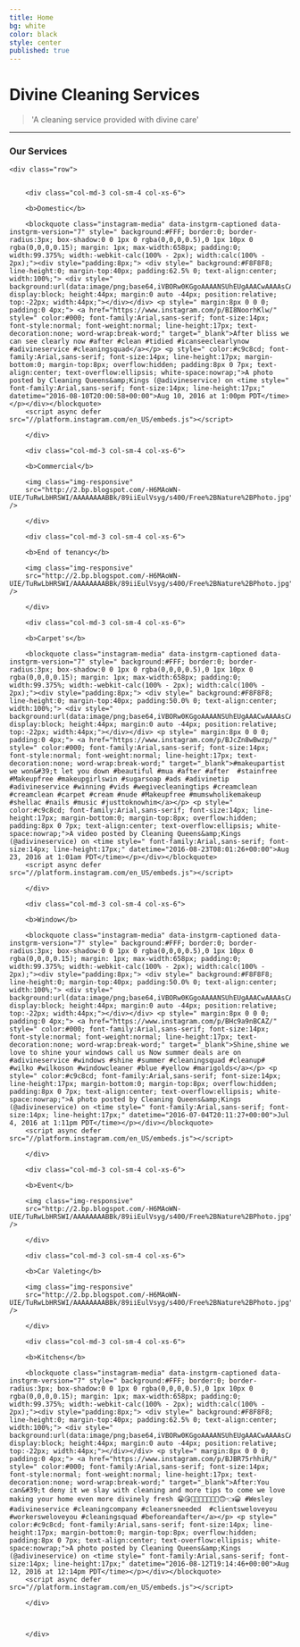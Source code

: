 ```yaml
---
title: Home
bg: white
color: black
style: center
published: true
---
```


# **Divine Cleaning Services**

<!---
![image-title-here](/img/h2.jpg){:class="img-responsive"}
-->

>'A cleaning service provided with divine care'

---

### Our Services

<div class="container">

	<div class="row">
		
		
		<div class="col-md-3 col-sm-4 col-xs-6">
		
		<b>Domestic</b>
		
		<blockquote class="instagram-media" data-instgrm-captioned data-instgrm-version="7" style=" background:#FFF; border:0; border-radius:3px; box-shadow:0 0 1px 0 rgba(0,0,0,0.5),0 1px 10px 0 rgba(0,0,0,0.15); margin: 1px; max-width:658px; padding:0; width:99.375%; width:-webkit-calc(100% - 2px); width:calc(100% - 2px);"><div style="padding:8px;"> <div style=" background:#F8F8F8; line-height:0; margin-top:40px; padding:62.5% 0; text-align:center; width:100%;"> <div style=" background:url(data:image/png;base64,iVBORw0KGgoAAAANSUhEUgAAACwAAAAsCAMAAAApWqozAAAABGdBTUEAALGPC/xhBQAAAAFzUkdCAK7OHOkAAAAMUExURczMzPf399fX1+bm5mzY9AMAAADiSURBVDjLvZXbEsMgCES5/P8/t9FuRVCRmU73JWlzosgSIIZURCjo/ad+EQJJB4Hv8BFt+IDpQoCx1wjOSBFhh2XssxEIYn3ulI/6MNReE07UIWJEv8UEOWDS88LY97kqyTliJKKtuYBbruAyVh5wOHiXmpi5we58Ek028czwyuQdLKPG1Bkb4NnM+VeAnfHqn1k4+GPT6uGQcvu2h2OVuIf/gWUFyy8OWEpdyZSa3aVCqpVoVvzZZ2VTnn2wU8qzVjDDetO90GSy9mVLqtgYSy231MxrY6I2gGqjrTY0L8fxCxfCBbhWrsYYAAAAAElFTkSuQmCC); display:block; height:44px; margin:0 auto -44px; position:relative; top:-22px; width:44px;"></div></div> <p style=" margin:8px 0 0 0; padding:0 4px;"> <a href="https://www.instagram.com/p/BI8NoorhKlw/" style=" color:#000; font-family:Arial,sans-serif; font-size:14px; font-style:normal; font-weight:normal; line-height:17px; text-decoration:none; word-wrap:break-word;" target="_blank">After bliss we can see clearly now #after #clean #tidied #icanseeclearlynow #adivineservice #cleaningsquad</a></p> <p style=" color:#c9c8cd; font-family:Arial,sans-serif; font-size:14px; line-height:17px; margin-bottom:0; margin-top:8px; overflow:hidden; padding:8px 0 7px; text-align:center; text-overflow:ellipsis; white-space:nowrap;">A photo posted by Cleaning Queens&amp;Kings (@adivineservice) on <time style=" font-family:Arial,sans-serif; font-size:14px; line-height:17px;" datetime="2016-08-10T20:00:58+00:00">Aug 10, 2016 at 1:00pm PDT</time></p></div></blockquote>
		<script async defer src="//platform.instagram.com/en_US/embeds.js"></script>
		
		</div>
		
		<div class="col-md-3 col-sm-4 col-xs-6">
		
		<b>Commercial</b>
		
		<img class="img-responsive"
		src="http://2.bp.blogspot.com/-H6MAoWN-UIE/TuRwLbHRSWI/AAAAAAAABBk/89iiEulVsyg/s400/Free%2BNature%2BPhoto.jpg" />
		
		</div>
		
		<div class="col-md-3 col-sm-4 col-xs-6">
		
		<b>End of tenancy</b>
		
		<img class="img-responsive"
		src="http://2.bp.blogspot.com/-H6MAoWN-UIE/TuRwLbHRSWI/AAAAAAAABBk/89iiEulVsyg/s400/Free%2BNature%2BPhoto.jpg" />
		
		</div>
		
		<div class="col-md-3 col-sm-4 col-xs-6">
		
		<b>Carpet's</b>
		
		<blockquote class="instagram-media" data-instgrm-captioned data-instgrm-version="7" style=" background:#FFF; border:0; border-radius:3px; box-shadow:0 0 1px 0 rgba(0,0,0,0.5),0 1px 10px 0 rgba(0,0,0,0.15); margin: 1px; max-width:658px; padding:0; width:99.375%; width:-webkit-calc(100% - 2px); width:calc(100% - 2px);"><div style="padding:8px;"> <div style=" background:#F8F8F8; line-height:0; margin-top:40px; padding:50.0% 0; text-align:center; width:100%;"> <div style=" background:url(data:image/png;base64,iVBORw0KGgoAAAANSUhEUgAAACwAAAAsCAMAAAApWqozAAAABGdBTUEAALGPC/xhBQAAAAFzUkdCAK7OHOkAAAAMUExURczMzPf399fX1+bm5mzY9AMAAADiSURBVDjLvZXbEsMgCES5/P8/t9FuRVCRmU73JWlzosgSIIZURCjo/ad+EQJJB4Hv8BFt+IDpQoCx1wjOSBFhh2XssxEIYn3ulI/6MNReE07UIWJEv8UEOWDS88LY97kqyTliJKKtuYBbruAyVh5wOHiXmpi5we58Ek028czwyuQdLKPG1Bkb4NnM+VeAnfHqn1k4+GPT6uGQcvu2h2OVuIf/gWUFyy8OWEpdyZSa3aVCqpVoVvzZZ2VTnn2wU8qzVjDDetO90GSy9mVLqtgYSy231MxrY6I2gGqjrTY0L8fxCxfCBbhWrsYYAAAAAElFTkSuQmCC); display:block; height:44px; margin:0 auto -44px; position:relative; top:-22px; width:44px;"></div></div> <p style=" margin:8px 0 0 0; padding:0 4px;"> <a href="https://www.instagram.com/p/BJcZn8wBwzp/" style=" color:#000; font-family:Arial,sans-serif; font-size:14px; font-style:normal; font-weight:normal; line-height:17px; text-decoration:none; word-wrap:break-word;" target="_blank">#makeupartist we won&#39;t let you down #beautiful #mua #after #after  #stainfree #Makeupfree #makeupgirlswin #sugarsoap #ads #adivinetip #adivineservice #winning #vids #wegivecleaningtips #creamclean #creamclean #carpet #cream #nude #Makeupfree #mumswholikemakeup #shellac #nails #music #justtoknowhim</a></p> <p style=" color:#c9c8cd; font-family:Arial,sans-serif; font-size:14px; line-height:17px; margin-bottom:0; margin-top:8px; overflow:hidden; padding:8px 0 7px; text-align:center; text-overflow:ellipsis; white-space:nowrap;">A video posted by Cleaning Queens&amp;Kings (@adivineservice) on <time style=" font-family:Arial,sans-serif; font-size:14px; line-height:17px;" datetime="2016-08-23T08:01:26+00:00">Aug 23, 2016 at 1:01am PDT</time></p></div></blockquote>
		<script async defer src="//platform.instagram.com/en_US/embeds.js"></script>
		
		</div>
		
		<div class="col-md-3 col-sm-4 col-xs-6">
		
		<b>Window</b>
		
		<blockquote class="instagram-media" data-instgrm-captioned data-instgrm-version="7" style=" background:#FFF; border:0; border-radius:3px; box-shadow:0 0 1px 0 rgba(0,0,0,0.5),0 1px 10px 0 rgba(0,0,0,0.15); margin: 1px; max-width:658px; padding:0; width:99.375%; width:-webkit-calc(100% - 2px); width:calc(100% - 2px);"><div style="padding:8px;"> <div style=" background:#F8F8F8; line-height:0; margin-top:40px; padding:50.0% 0; text-align:center; width:100%;"> <div style=" background:url(data:image/png;base64,iVBORw0KGgoAAAANSUhEUgAAACwAAAAsCAMAAAApWqozAAAABGdBTUEAALGPC/xhBQAAAAFzUkdCAK7OHOkAAAAMUExURczMzPf399fX1+bm5mzY9AMAAADiSURBVDjLvZXbEsMgCES5/P8/t9FuRVCRmU73JWlzosgSIIZURCjo/ad+EQJJB4Hv8BFt+IDpQoCx1wjOSBFhh2XssxEIYn3ulI/6MNReE07UIWJEv8UEOWDS88LY97kqyTliJKKtuYBbruAyVh5wOHiXmpi5we58Ek028czwyuQdLKPG1Bkb4NnM+VeAnfHqn1k4+GPT6uGQcvu2h2OVuIf/gWUFyy8OWEpdyZSa3aVCqpVoVvzZZ2VTnn2wU8qzVjDDetO90GSy9mVLqtgYSy231MxrY6I2gGqjrTY0L8fxCxfCBbhWrsYYAAAAAElFTkSuQmCC); display:block; height:44px; margin:0 auto -44px; position:relative; top:-22px; width:44px;"></div></div> <p style=" margin:8px 0 0 0; padding:0 4px;"> <a href="https://www.instagram.com/p/BHc9a9nBCAZ/" style=" color:#000; font-family:Arial,sans-serif; font-size:14px; font-style:normal; font-weight:normal; line-height:17px; text-decoration:none; word-wrap:break-word;" target="_blank">Shine,shine we love to shine your windows call us Now summer deals are on #adivineservice #windows #shine #summer #cleaningsquad #cleanup# #wilko #wilkoson #windowcleaner #blue #yellow #marigolds</a></p> <p style=" color:#c9c8cd; font-family:Arial,sans-serif; font-size:14px; line-height:17px; margin-bottom:0; margin-top:8px; overflow:hidden; padding:8px 0 7px; text-align:center; text-overflow:ellipsis; white-space:nowrap;">A photo posted by Cleaning Queens&amp;Kings (@adivineservice) on <time style=" font-family:Arial,sans-serif; font-size:14px; line-height:17px;" datetime="2016-07-04T20:11:27+00:00">Jul 4, 2016 at 1:11pm PDT</time></p></div></blockquote>
		<script async defer src="//platform.instagram.com/en_US/embeds.js"></script>
		
		</div>
		
		<div class="col-md-3 col-sm-4 col-xs-6">
		
		<b>Event</b>
		
		<img class="img-responsive"
		src="http://2.bp.blogspot.com/-H6MAoWN-UIE/TuRwLbHRSWI/AAAAAAAABBk/89iiEulVsyg/s400/Free%2BNature%2BPhoto.jpg" />
		
		</div>
		
		<div class="col-md-3 col-sm-4 col-xs-6">
		
		<b>Car Valeting</b>
		
		<img class="img-responsive"
		src="http://2.bp.blogspot.com/-H6MAoWN-UIE/TuRwLbHRSWI/AAAAAAAABBk/89iiEulVsyg/s400/Free%2BNature%2BPhoto.jpg" />
		
		</div>
		
		<div class="col-md-3 col-sm-4 col-xs-6">
		
		<b>Kitchens</b>
		
		<blockquote class="instagram-media" data-instgrm-captioned data-instgrm-version="7" style=" background:#FFF; border:0; border-radius:3px; box-shadow:0 0 1px 0 rgba(0,0,0,0.5),0 1px 10px 0 rgba(0,0,0,0.15); margin: 1px; max-width:658px; padding:0; width:99.375%; width:-webkit-calc(100% - 2px); width:calc(100% - 2px);"><div style="padding:8px;"> <div style=" background:#F8F8F8; line-height:0; margin-top:40px; padding:62.5% 0; text-align:center; width:100%;"> <div style=" background:url(data:image/png;base64,iVBORw0KGgoAAAANSUhEUgAAACwAAAAsCAMAAAApWqozAAAABGdBTUEAALGPC/xhBQAAAAFzUkdCAK7OHOkAAAAMUExURczMzPf399fX1+bm5mzY9AMAAADiSURBVDjLvZXbEsMgCES5/P8/t9FuRVCRmU73JWlzosgSIIZURCjo/ad+EQJJB4Hv8BFt+IDpQoCx1wjOSBFhh2XssxEIYn3ulI/6MNReE07UIWJEv8UEOWDS88LY97kqyTliJKKtuYBbruAyVh5wOHiXmpi5we58Ek028czwyuQdLKPG1Bkb4NnM+VeAnfHqn1k4+GPT6uGQcvu2h2OVuIf/gWUFyy8OWEpdyZSa3aVCqpVoVvzZZ2VTnn2wU8qzVjDDetO90GSy9mVLqtgYSy231MxrY6I2gGqjrTY0L8fxCxfCBbhWrsYYAAAAAElFTkSuQmCC); display:block; height:44px; margin:0 auto -44px; position:relative; top:-22px; width:44px;"></div></div> <p style=" margin:8px 0 0 0; padding:0 4px;"> <a href="https://www.instagram.com/p/BJBR75rhhiR/" style=" color:#000; font-family:Arial,sans-serif; font-size:14px; font-style:normal; font-weight:normal; line-height:17px; text-decoration:none; word-wrap:break-word;" target="_blank">After:You can&#39;t deny it we slay with cleaning and more tips to come we love making your home even more divinely fresh 😁😘🙋🏼🙋🏽🔑👏🏽🙃👈😀 #Wesley #adivineservice #cleaningcompany #cleanersneeded  #clientsweloveyou #workersweloveyou #cleaningsquad #beforeandafter</a></p> <p style=" color:#c9c8cd; font-family:Arial,sans-serif; font-size:14px; line-height:17px; margin-bottom:0; margin-top:8px; overflow:hidden; padding:8px 0 7px; text-align:center; text-overflow:ellipsis; white-space:nowrap;">A photo posted by Cleaning Queens&amp;Kings (@adivineservice) on <time style=" font-family:Arial,sans-serif; font-size:14px; line-height:17px;" datetime="2016-08-12T19:14:46+00:00">Aug 12, 2016 at 12:14pm PDT</time></p></div></blockquote>
		<script async defer src="//platform.instagram.com/en_US/embeds.js"></script>
		
		</div>
		
		
	       
    	</div>
    	
</div>


